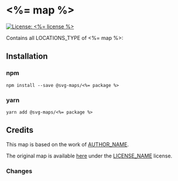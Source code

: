 #  <%= map %>

[![License: <%= license %>](<%= licenseBadge %>)](<%= licenseLink %>)

Contains all LOCATIONS_TYPE of <%= map %>:
<!-- List all the locations in alphabetical order -->

## Installation

### npm

`npm install --save @svg-maps/<%= package %>`

### yarn

`yarn add @svg-maps/<%= package %>`

## Credits

This map is based on the work of [AUTHOR_NAME](AUTHOR_PROFILE_LINK).

The original map is available [here](ORIGINAL_MAP_LINK) under the [LICENSE_NAME](LICENSE_LINK) license.

### Changes

<!-- 
List all the changes made in the SVG file
For example:
* Remove unnecessary attributes
* Replace title by name attributes
* Adjust viewBox
* Rename ids
* Sort `<path/>` alphabetically
-->
